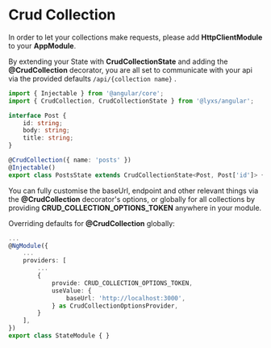 # Crud Collection

In order to let your collections make requests, please add **HttpClientModule** to your **AppModule**.

By extending your State with **CrudCollectionState** and adding the **@CrudCollection** decorator, you are all set to communicate with your api via the provided defaults `/api/{collection name}` .

```typescript
import { Injectable } from '@angular/core';
import { CrudCollection, CrudCollectionState } from '@lyxs/angular';

interface Post {
    id: string;
    body: string;
    title: string;
}

@CrudCollection({ name: 'posts' })
@Injectable()
export class PostsState extends CrudCollectionState<Post, Post['id']> { }

```

You can fully customise the baseUrl, endpoint and other relevant things via the **@CrudCollection** decorator's options, or globally for all collections by providing **CRUD\_COLLECTION\_OPTIONS\_TOKEN** anywhere in your module.

Overriding defaults for **@CrudCollection** globally:

```typescript
...
@NgModule({
    ...
    providers: [
        ...
        {
            provide: CRUD_COLLECTION_OPTIONS_TOKEN,
            useValue: {
                baseUrl: 'http://localhost:3000',
            } as CrudCollectionOptionsProvider,
        }
    ],
})
export class StateModule { }
```

